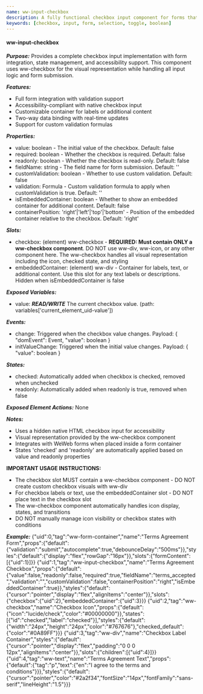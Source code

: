 ```yaml
---
name: ww-input-checkbox
description: A fully functional checkbox input component for forms that requires the ww-checkbox component for visual representation
keywords: [checkbox, input, form, selection, toggle, boolean]
---
```


#### ww-input-checkbox

***Purpose:***
Provides a complete checkbox input implementation with form integration, state management, and accessibility support. This component uses ww-checkbox for the visual representation while handling all input logic and form submission.

***Features:***
- Full form integration with validation support
- Accessibility-compliant with native checkbox input
- Customizable container for labels or additional content
- Two-way data binding with real-time updates
- Support for custom validation formulas

***Properties:***
- value: boolean - The initial value of the checkbox. Default: false
- required: boolean - Whether the checkbox is required. Default: false
- readonly: boolean - Whether the checkbox is read-only. Default: false
- fieldName: string - The field name for form submission. Default: ''
- customValidation: boolean - Whether to use custom validation. Default: false
- validation: Formula - Custom validation formula to apply when customValidation is true. Default: ''
- isEmbeddedContainer: boolean - Whether to show an embedded container for additional content. Default: false
- containerPosition: 'right'|'left'|'top'|'bottom' - Position of the embedded container relative to the checkbox. Default: 'right'

***Slots:***
- checkbox: (element) ww-checkbox - **REQUIRED: Must contain ONLY a ww-checkbox component**. DO NOT use ww-div, ww-icon, or any other component here. The ww-checkbox handles all visual representation including the icon, checked state, and styling
- embeddedContainer: (element) ww-div - Container for labels, text, or additional content. Use this slot for any text labels or descriptions. Hidden when isEmbeddedContainer is false

***Exposed Variables:***
- value: ***READ/WRITE*** The current checkbox value. (path: variables['current_element_uid-value'])

***Events:***
- change: Triggered when the checkbox value changes. Payload: { "domEvent": Event, "value": boolean }
- initValueChange: Triggered when the initial value changes. Payload: { "value": boolean }

***States:***
- checked: Automatically added when checkbox is checked, removed when unchecked
- readonly: Automatically added when readonly is true, removed when false

***Exposed Element Actions:***
None

***Notes:***
- Uses a hidden native HTML checkbox input for accessibility
- Visual representation provided by the ww-checkbox component
- Integrates with WeWeb forms when placed inside a form container
- States 'checked' and 'readonly' are automatically applied based on value and readonly properties

**IMPORTANT USAGE INSTRUCTIONS:**
- The checkbox slot MUST contain a ww-checkbox component - DO NOT create custom checkbox visuals with ww-div
- For checkbox labels or text, use the embeddedContainer slot - DO NOT place text in the checkbox slot
- The ww-checkbox component automatically handles icon display, states, and transitions
- DO NOT manually manage icon visibility or checkbox states with conditions

***Example:***
<elements>
{"uid":0,"tag":"ww-form-container","name":"Terms Agreement Form","props":{"default":{"validation":"submit","autocomplete":true,"debounceDelay":"500ms"}},"styles":{"default":{"display":"flex","rowGap":"16px"}},"slots":{"formContent":[{"uid":1}]}}
{"uid":1,"tag":"ww-input-checkbox","name":"Terms Agreement Checkbox","props":{"default":{"value":false,"readonly":false,"required":true,"fieldName":"terms_accepted","validation":"","customValidation":false,"containerPosition":"right","isEmbeddedContainer":true}},"styles":{"default":{"cursor":"pointer","display":"flex","alignItems":"center"}},"slots":{"checkbox":{"uid":2},"embeddedContainer":{"uid":3}}}
{"uid":2,"tag":"ww-checkbox","name":"Checkbox Icon","props":{"default":{"icon":"lucide/check","color":"#00000000"}},"states":[{"id":"checked","label":"checked"}],"styles":{"default":{"width":"24px","height":"24px","color":"#767676"},"checked_default":{"color":"#0A89FF"}}}
{"uid":3,"tag":"ww-div","name":"Checkbox Label Container","styles":{"default":{"cursor":"pointer","display":"flex","padding":"0 0 0 12px","alignItems":"center"}},"slots":{"children":[{"uid":4}]}}
{"uid":4,"tag":"ww-text","name":"Terms Agreement Text","props":{"default":{"tag":"p","text":{"en":"I agree to the terms and conditions"}}},"styles":{"default":{"cursor":"pointer","color":"#2a2f34","fontSize":"14px","fontFamily":"sans-serif","lineHeight":"1.5"}}}
</elements>
